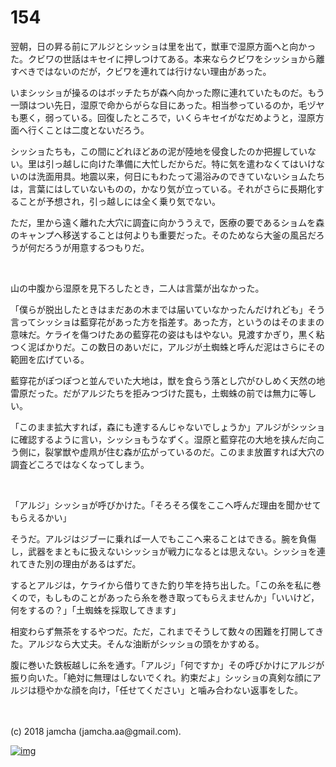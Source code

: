 # 154

翌朝，日の昇る前にアルジとシッショは里を出て，獣車で湿原方面へと向かった。クビワの世話はキセイに押しつけてある。本来ならクビワをシッショから離すべきではないのだが，クビワを連れては行けない理由があった。  

いまシッショが操るのはボッチたちが森へ向かった際に連れていたものだ。もう一頭はつい先日，湿原で命からがらな目にあった。相当参っているのか，毛ヅヤも悪く，弱っている。回復したところで，いくらキセイがなだめようと，湿原方面へ行くことは二度とないだろう。  

シッショたちも，この間にどれほどあの泥が陸地を侵食したのか把握していない。里は引っ越しに向けた準備に大忙しだからだ。特に気を遣わなくてはいけないのは洗面用具。地震以来，何日にもわたって湯浴みのできていないショムたちは，言葉にはしていないものの，かなり気が立っている。それがさらに長期化することが予想され，引っ越しには全く乗り気でない。  

ただ，里から遠く離れた大穴に調査に向かううえで，医療の要であるショムを森のキャンプへ移送することは何よりも重要だった。そのためなら大釜の風呂だろうが何だろうが用意するつもりだ。  

<br>  

山の中腹から湿原を見下ろしたとき，二人は言葉が出なかった。  

「僕らが脱出したときはまだあの木までは届いていなかったんだけれども」そう言ってシッショは藍穿花があった方を指差す。あった方，というのはそのままの意味だ。ケライを傷つけたあの藍穿花の姿はもはやない。見渡すかぎり，黒く粘つく泥ばかりだ。この数日のあいだに，アルジが土蜘蛛と呼んだ泥はさらにその範囲を広げている。  

藍穿花がぽつぽつと並んでいた大地は，獣を食らう落とし穴がひしめく天然の地雷原だった。だがアルジたちを拒みつづけた罠も，土蜘蛛の前では無力に等しい。  

「このまま拡大すれば，森にも達するんじゃないでしょうか」アルジがシッショに確認するように言い，シッショもうなずく。湿原と藍穿花の大地を挟んだ向こう側に，裂掌獣や虚凧が住む森が広がっているのだ。このまま放置すれば大穴の調査どころではなくなってしまう。  

<br>  

「アルジ」シッショが呼びかけた。「そろそろ僕をここへ呼んだ理由を聞かせてもらえるかい」  

そうだ。アルジはジブーに乗れば一人でもここへ来ることはできる。腕を負傷し，武器をまともに扱えないシッショが戦力になるとは思えない。シッショを連れてきた別の理由があるはずだ。  

するとアルジは，ケライから借りてきた釣り竿を持ち出した。「この糸を私に巻くので，もしものことがあったら糸を巻き取ってもらえませんか」「いいけど，何をするの？」「土蜘蛛を採取してきます」  

相変わらず無茶をするやつだ。ただ，これまでそうして数々の困難を打開してきた。アルジなら大丈夫。そんな油断がシッショの頭をかすめる。  

腹に巻いた鉄板越しに糸を通す。「アルジ」「何ですか」その呼びかけにアルジが振り向いた。「絶対に無理はしないでくれ。約束だよ」シッショの真剣な顔にアルジは穏やかな顔を向け，「任せてください」と噛み合わない返事をした。  

<br>  
<br>  
(c) 2018 jamcha (jamcha.aa@gmail.com).  

[![img](http://i.creativecommons.org/l/by-nc-sa/4.0/88x31.png)](http://creativecommons.org/licenses/by-nc-sa/4.0/deed)
